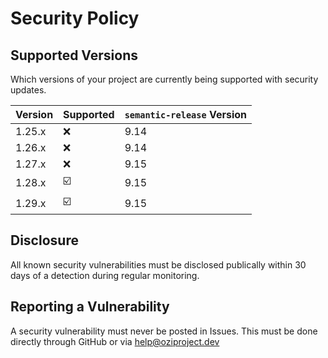 # Security Policy

## Supported Versions

Which versions of your project are
currently being supported with security updates.

| Version | Supported          | ``semantic-release`` Version |
| ------- | ------------------ | -----------------------------|
| 1.25.x  | ❌                 | 9.14                         |
| 1.26.x  | ❌                 | 9.14                         |
| 1.27.x  | ❌                 | 9.15                         |
| 1.28.x  | ☑️                 | 9.15                         |
| 1.29.x  | ☑️                 | 9.15                         |

## Disclosure

All known security vulnerabilities must be disclosed publically within 30 days of a detection during regular monitoring.

## Reporting a Vulnerability

A security vulnerability must never be posted in Issues.
This must be done directly through GitHub or via help@oziproject.dev

